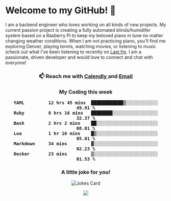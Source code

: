 <h1> Welcome to my GitHub! 👋 </h1>


  I am a backend engineer who loves working on all kinds of new projects. My current passion project is creating a fully automated blinds/humidifer system based on a Rasberry Pi to keep my beloved piano in tune no matter changing weather conditions. When I am not practicing piano, you'll find me exploring Denver, playing tennis, watching movies, or listening to music (check out what I've been listening to recently on [Last.fm](https://www.last.fm/user/mballa000). I am a passionate, driven developer and would love to connect and chat with everyone!

<h3 align = "center"> 📫 Reach me with <a href = "https://calendly.com/msbrandt00/30min"> Calendly </a> and <a href="mailto:msbrandt00@gmail.com">Email</a> 
 </h3>


 
<div align = "center"
[![Anurag's GitHub stats](https://github-readme-stats.vercel.app/api?username=mbrandt00)](https://github.com/anuraghazra/github-readme-stats)
          </div>
<h3 align="center">
  My Coding this week
<!--START_SECTION:waka-->

```text
YAML         12 hrs 45 mins  ████████████▒░░░░░░░░░░░░   49.91 %
Ruby         8 hrs 16 mins   ████████░░░░░░░░░░░░░░░░░   32.37 %
Bash         2 hrs 2 mins    ██░░░░░░░░░░░░░░░░░░░░░░░   08.01 %
Lua          1 hr 16 mins    █▒░░░░░░░░░░░░░░░░░░░░░░░   05.01 %
Markdown     34 mins         ▓░░░░░░░░░░░░░░░░░░░░░░░░   02.23 %
Docker       23 mins         ▒░░░░░░░░░░░░░░░░░░░░░░░░   01.53 %
```

<!--END_SECTION:waka-->

### A little joke for you!

![Jokes Card](https://readme-jokes.vercel.app/api?hideBorder)

<a href="https://www.linkedin.com/in/mbrandt00/"><img src="https://img.shields.io/badge/linkedin-%230077B5.svg?&style=for-the-badge&logo=linkedin&logoColor=white" /></a>

